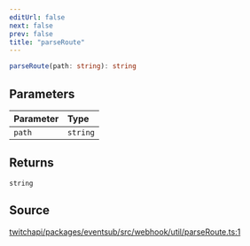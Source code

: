 ```yaml
---
editUrl: false
next: false
prev: false
title: "parseRoute"
---
```


```ts
parseRoute(path: string): string
```

## Parameters

| Parameter | Type |
| :------ | :------ |
| `path` | `string` |

## Returns

`string`

## Source

[twitchapi/packages/eventsub/src/webhook/util/parseRoute.ts:1](https://github.com/pablornc/twitchapi//blob/3baa008ac8be1133cbb9253985d5d4cd48b4e780/packages/eventsub/src/webhook/util/parseRoute.ts#L1)
